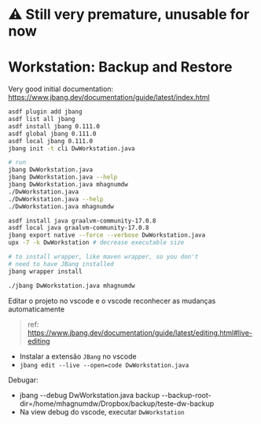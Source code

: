 # ⚠️ Still very premature, unusable for now

# Workstation: Backup and Restore

Very good initial documentation: <https://www.jbang.dev/documentation/guide/latest/index.html>

```bash
asdf plugin add jbang
asdf list all jbang
asdf install jbang 0.111.0
asdf global jbang 0.111.0
asdf local jbang 0.111.0
jbang init -t cli DwWorkstation.java

# run
jbang DwWorkstation.java
jbang DwWorkstation.java --help
jbang DwWorkstation.java mhagnumdw
./DwWorkstation.java
./DwWorkstation.java --help
./DwWorkstation.java mhagnumdw
```

```bash
asdf install java graalvm-community-17.0.8
asdf local java graalvm-community-17.0.8
jbang export native --force --verbose DwWorkstation.java
upx -7 -k DwWorkstation # decrease executable size
```

```bash
# to install wrapper, like maven wrapper, so you don't
# need to have JBang installed
jbang wrapper install

./jbang DwWorkstation.java mhagnumdw
```

Editar o projeto no vscode e o vscode reconhecer as mudanças automaticamente

> ref: <https://www.jbang.dev/documentation/guide/latest/editing.html#live-editing>

- Instalar a extensão `JBang` no vscode
- `jbang edit --live --open=code DwWorkstation.java`

Debugar:

- jbang --debug DwWorkstation.java backup --backup-root-dir=/home/mhagnumdw/Dropbox/backup/teste-dw-backup
- Na view debug do vscode, executar `DwWorkstation`
